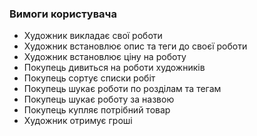 ### Вимоги користувача
- Художник викладає свої роботи
- Художник встановлює опис та теги до своєї роботи
- Художник встановлює ціну на роботу
- Покупець дивиться на роботи художників
- Покупець сортує списки робіт
- Покупець шукає роботи по розділам та тегам
- Покупець шукає роботу за назвою
- Покупець купляє потрібний товар
- Художник отримує гроші
